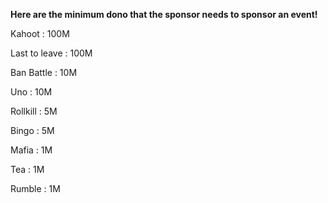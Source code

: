 **Here are the minimum dono that the sponsor needs to sponsor an event!**

Kahoot : 100M

Last to leave : 100M

Ban Battle : 10M

Uno : 10M

Rollkill : 5M

Bingo : 5M

Mafia : 1M

Tea : 1M

Rumble : 1M
